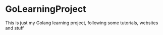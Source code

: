 # GoLearningProject
This is just my Golang learning project, following some tutorials, websites and stuff 
